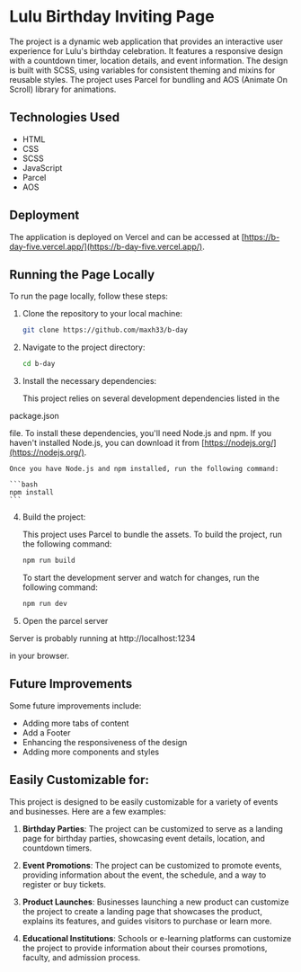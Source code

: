 # Lulu Birthday Inviting Page

The project is a dynamic web application that provides an interactive user experience for Lulu's birthday celebration. It features a responsive design with a countdown timer, location details, and event information. The design is built with SCSS, using variables for consistent theming and mixins for reusable styles. The project uses Parcel for bundling and AOS (Animate On Scroll) library for animations.

## Technologies Used

- HTML
- CSS
- SCSS
- JavaScript
- Parcel
- AOS

## Deployment

The application is deployed on Vercel and can be accessed at [https://b-day-five.vercel.app/](https://b-day-five.vercel.app/).

## Running the Page Locally

To run the page locally, follow these steps:

1. Clone the repository to your local machine:

    ```bash
    git clone https://github.com/maxh33/b-day
    ```

2. Navigate to the project directory:

    ```bash
    cd b-day
    ```

3. Install the necessary dependencies:

    This project relies on several development dependencies listed in the 

package.json

 file. To install these dependencies, you'll need Node.js and npm. If you haven't installed Node.js, you can download it from [https://nodejs.org/](https://nodejs.org/).

    Once you have Node.js and npm installed, run the following command:

    ```bash
    npm install
    ```

4. Build the project:

    This project uses Parcel to bundle the assets. To build the project, run the following command:

    ```bash
    npm run build
    ```

    To start the development server and watch for changes, run the following command:

    ```bash
    npm run dev
    ```

5. Open the parcel server

Server is probably running at http://localhost:1234

in your browser.


## Future Improvements

Some future improvements include:

- Adding more tabs of content
- Add a Footer
- Enhancing the responsiveness of the design
- Adding more components and styles

## Easily Customizable for:

This project is designed to be easily customizable for a variety of events and businesses. Here are a few examples:

1. **Birthday Parties**: The project can be customized to serve as a landing page for birthday parties, showcasing event details, location, and countdown timers.

2. **Event Promotions**: The project can be customized to promote events, providing information about the event, the schedule, and a way to register or buy tickets.

3. **Product Launches**: Businesses launching a new product can customize the project to create a landing page that showcases the product, explains its features, and guides visitors to purchase or learn more.

4. **Educational Institutions**: Schools or e-learning platforms can customize the project to provide information about their courses promotions, faculty, and admission process.